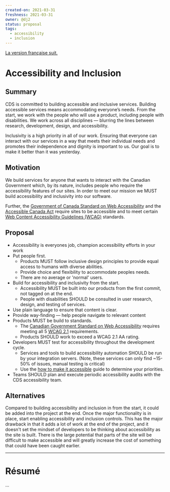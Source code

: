 ```yaml
---
created-on: 2021-03-31
freshness: 2021-03-31
owner: @dj2
status: proposal
tags:
  - accessibility
  - inclusion
---
```


[La version française suit.](#résumé)

# Accessibility and Inclusion

## Summary
CDS is committed to building accessible and inclusive services. Building
accessible services means accommodating everyone’s needs. From the start, we
work with the people who will use a product, including people with disabilities.
We work across all disciplines — blurring the lines between research,
development, design, and accessibility.

Inclusivity is a high priority in all of our work. Ensuring that everyone can
interact with our services in a way that meets their individual needs and
promotes their independence and dignity is important to us. Our goal is to make
it better than it was yesterday.


## Motivation
We build services for anyone that wants to interact with the Canadian
Government which, by its nature, includes people who require the accessibility
features of our sites. In order to meet our mission we MUST build accessibility
and inclusivity into our software.

Further, the [Government of Canada Standard on Web Accessibility](https://www.tbs-sct.gc.ca/pol/doc-eng.aspx?id=23601)
and the [Accessible Canada Act](https://www.canada.ca/en/employment-social-development/programs/accessible-people-disabilities/act-summary.html)
require sites to be accessible and to meet certain
[Web Content Accessibility Guidelines (WCAG)](https://www.w3.org/TR/WCAG21/)
standards.


## Proposal
 * Accessibility is everyones job, champion accessibility efforts in your work
 * Put people first.
   * Products MUST follow inclusive design principles to provide equal access to
     humans with diverse abilities.
   * Provide choice and flexibility to accommodate peoples needs.
   * There are no average or 'normal' users.
 * Build for accessibility and inclusivity from the start.
   * Accessibility MUST be built into our products from the first commit,
     not tagged on at the end.
   * People with disabilities SHOULD be consulted in user research, design, and
     testing of services.
 * Use plain language to ensure that content is clear.
 * Provide way-finding &mdash; help people navigate to relevant content
 * Products MUST be build to standards.
   * The [Canadian Government Standard on Web Accessibility](https://www.tbs-sct.gc.ca/pol/doc-eng.aspx?id=23601) requires meeting all 5 [WCAG 2.1](https://www.w3.org/TR/WCAG21/)
   requirements.
   * Products SHOULD work to exceed a WCAG 2.1 AA rating.
 * Developers MUST test for accessibility throughout the development cycle.
   * Services and tools to build accessibility automation SHOULD be run by
     your integration servers. (Note, these services can only find ~15-50% of
     issues, manual testing is critical)
   * Use the [how to make it accessible](https://digital.canada.ca/a11y/how-to-make-it-accessible/)
     guide to determine your priorities.
 * Teams SHOULD plan and execute periodic accessibility audits with the CDS
   accessibility team.


## Alternatives
Compared to building accessibility and inclusion in from the start, it could be
added into the project at the end. Once the major functionality is in place,
start enabling accessibility and inclusion controls. This has the major drawback
in that it adds a lot of work at the end of the project, and it doesn't set the
mindset of developers to be thinking about accessibility as the site is built.
There is the large potential that parts of the site will be difficult to make
accessible and will greatly increase the cost of something that could have been
caught earlier.

---

# Résumé

...

